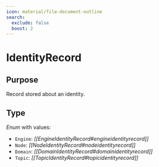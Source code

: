 ```yaml
---
icon: material/file-document-outline
search:
  exclude: false
  boost: 2
---
```


# IdentityRecord

## Purpose

Record stored about an identity.

## Type

*Enum* with values:

- `Engine`: *[[EngineIdentityRecord#engineidentityrecord]]*
- `Node`: *[[NodeIdentityRecord#nodeidentityrecord]]*
- `Domain`: *[[DomainIdentityRecord#domainidentityrecord]]*
- `Topic`: *[[TopicIdentityRecord#topicidentityrecord]]*

